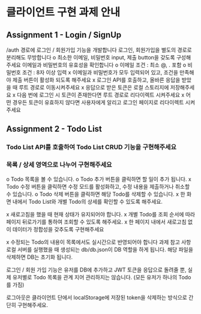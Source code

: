 # 클라이언트 구현 과제 안내

## Assignment 1 - Login / SignUp

/auth 경로에 로그인 / 회원가입 기능을 개발합니다
로그인, 회원가입을 별도의 경로로 분리해도 무방합니다
o 최소한 이메일, 비밀번호 input, 제출 button을 갖도록 구성해주세요
이메일과 비밀번호의 유효성을 확인합니다
o 이메일 조건 : 최소 @, . 포함
o 비밀번호 조건 : 8자 이상 입력
x 이메일과 비밀번호가 모두 입력되어 있고, 조건을 만족해야 제출 버튼이 활성화 되도록 해주세요
x 로그인 API를 호출하고, 올바른 응답을 받았을 때 루트 경로로 이동시켜주세요
x 응답으로 받은 토큰은 로컬 스토리지에 저장해주세요
x 다음 번에 로그인 시 토큰이 존재한다면 루트 경로로 리다이렉트 시켜주세요
x 어떤 경우든 토큰이 유효하지 않다면 사용자에게 알리고 로그인 페이지로 리다이렉트 시켜주세요

## Assignment 2 - Todo List

### Todo List API를 호출하여 Todo List CRUD 기능을 구현해주세요

### 목록 / 상세 영역으로 나누어 구현해주세요

o Todo 목록을 볼 수 있습니다.
o Todo 추가 버튼을 클릭하면 할 일이 추가 됩니다.
x Todo 수정 버튼을 클릭하면 수정 모드를 활성화하고, 수정 내용을 제출하거나 취소할 수 있습니다.
o Todo 삭제 버튼을 클릭하면 해당 Todo를 삭제할 수 있습니다.
x 한 화면 내에서 Todo List와 개별 Todo의 상세를 확인할 수 있도록 해주세요.

x 새로고침을 했을 때 현재 상태가 유지되어야 합니다.
x 개별 Todo를 조회 순서에 따라 페이지 뒤로가기를 통하여 조회할 수 있도록 해주세요.
x 한 페이지 내에서 새로고침 없이 데이터가 정합성을 갖추도록 구현해주세요

x 수정되는 Todo의 내용이 목록에서도 실시간으로 반영되어야 합니다
과제 참고 사항
로컬 서버를 실행했을 때 생성되는 db/db.json이 DB 역할을 하게 됩니다. 해당 파일을 삭제하면 DB는 초기화 됩니다.

로그인 / 회원 가입 기능은 유저를 DB에 추가하고 JWT 토큰을 응답으로 돌려줄 뿐, 실제 유저별로 Todo 목록을 관계 지어 관리하지는 않습니다. (모든 유저가 하나의 Todo를 가짐)

로그아웃은 클라이언트 단에서 localStorage에 저장된 token을 삭제하는 방식으로 간단히 구현해주세요.
